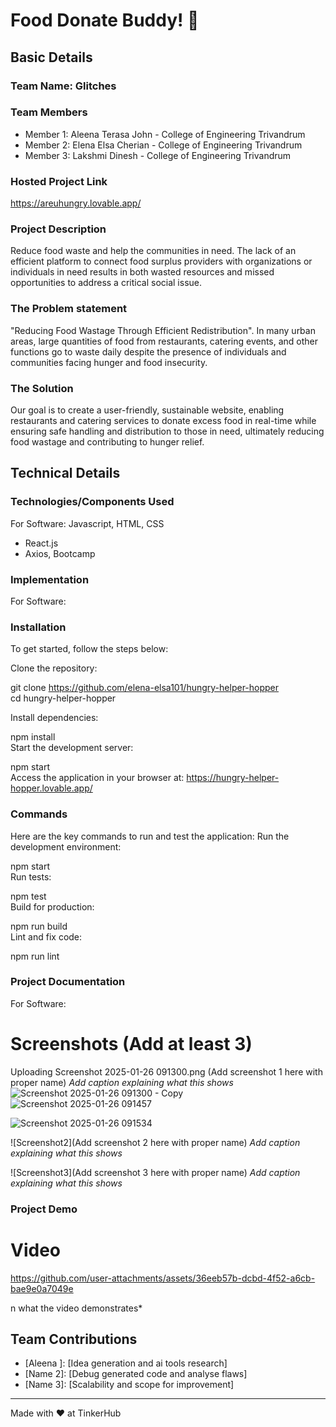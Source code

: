 # Food Donate Buddy! 🎯

## Basic Details
### Team Name: Glitches

### Team Members
- Member 1: Aleena Terasa John - College of Engineering Trivandrum
- Member 2: Elena Elsa Cherian - College of Engineering Trivandrum
- Member 3: Lakshmi Dinesh - College of Engineering Trivandrum

### Hosted Project Link
https://areuhungry.lovable.app/

### Project Description
Reduce food waste and help the communities in need. The lack of an efficient platform to connect food surplus providers with organizations or individuals in need results in both wasted resources and missed opportunities to address a critical social issue.

 
### The Problem statement
"Reducing Food Wastage Through Efficient Redistribution".
In many urban areas, large quantities of food from restaurants, catering events, and other functions go to waste daily despite the presence of individuals and communities facing hunger and food insecurity. 

### The Solution
Our goal is to create a user-friendly, sustainable website, enabling restaurants and catering services to donate excess food in real-time while ensuring safe handling and distribution to those in need, ultimately reducing food wastage and contributing to hunger relief.


## Technical Details
### Technologies/Components Used
For Software:
 Javascript, HTML, CSS
- React.js
- Axios, Bootcamp
  




### Implementation
For Software:
### Installation
To get started, follow the steps below:

Clone the repository:


git clone https://github.com/elena-elsa101/hungry-helper-hopper  
cd hungry-helper-hopper 

Install dependencies:

npm install  
Start the development server:

npm start  
Access the application in your browser at:
https://hungry-helper-hopper.lovable.app/

### Commands

Here are the key commands to run and test the application:
Run the development environment:

npm start  
Run tests:

npm test   
Build for production:

npm run build  
Lint and fix code:

npm run lint  

### Project Documentation
For Software:

# Screenshots (Add at least 3)
Uploading Screenshot 2025-01-26 091300.png
(Add screenshot 1 here with proper name)
*Add caption explaining what this shows*![Screenshot 2025-01-26 091300 - Copy](https://github.com/user-attachments/assets/c41c1a4f-f052-4f49-84d1-19a4b85e1653)
![Screenshot 2025-01-26 091457](https://github.com/user-attachments/assets/7cfda487-5ce8-4f29-ab45-5706e5990227)

![Screenshot 2025-01-26 091534](https://github.com/user-attachments/assets/2f02c06f-7000-42da-b8af-17c1983b1b76)


![Screenshot2](Add screenshot 2 here with proper name)
*Add caption explaining what this shows*

![Screenshot3](Add screenshot 3 here with proper name)
*Add caption explaining what this shows*


### Project Demo
# Video




https://github.com/user-attachments/assets/36eeb57b-dcbd-4f52-a6cb-bae9e0a7049e

n what the video demonstrates*


## Team Contributions
- [Aleena ]: [Idea generation and ai tools research]
- [Name 2]: [Debug generated code and analyse flaws]
- [Name 3]: [Scalability and scope for improvement]

---
Made with ❤️ at TinkerHub
